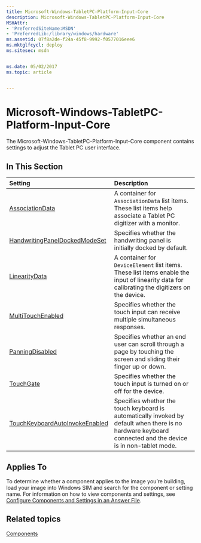 ```yaml
---
title: Microsoft-Windows-TabletPC-Platform-Input-Core
description: Microsoft-Windows-TabletPC-Platform-Input-Core
MSHAttr:
- 'PreferredSiteName:MSDN'
- 'PreferredLib:/library/windows/hardware'
ms.assetid: 07f8a2de-f24a-45f8-9992-f0577016eee6
ms.mktglfcycl: deploy
ms.sitesec: msdn


ms.date: 05/02/2017
ms.topic: article


---
```

# Microsoft-Windows-TabletPC-Platform-Input-Core

The Microsoft-Windows-TabletPC-Platform-Input-Core component contains settings to adjust the Tablet PC user interface.

## In This Section

| Setting                 | Description                                                                           |
|:------------------------|:--------------------------------------------------------------------------------------|
| [AssociationData](microsoft-windows-tabletpc-platform-input-core-associationdata.md) | A container for <code>AssociationData</code> list items. These list items help associate a Tablet PC digitizer with a monitor. |
| [HandwritingPanelDockedModeSet](microsoft-windows-tabletpc-platform-input-core-handwritingpaneldockedmodeset.md) | Specifies whether the handwriting panel is initially docked by default. |
| [LinearityData](microsoft-windows-tabletpc-platform-input-core-linearitydata.md) | A container for <code>DeviceElement</code> list items. These list items enable the input of linearity data for calibrating the digitizers on the device. |
| [MultiTouchEnabled](microsoft-windows-tabletpc-platform-input-core-multitouchenabled.md) | Specifies whether the touch input can receive multiple simultaneous responses. |
| [PanningDisabled](microsoft-windows-tabletpc-platform-input-core-panningdisabled.md) | Specifies whether an end user can scroll through a page by touching the screen and sliding their finger up or down. |
| [TouchGate](microsoft-windows-tabletpc-platform-input-core-touchgate.md) | Specifies whether the touch input is turned on or off for the device. |
| [TouchKeyboardAutoInvokeEnabled](microsoft-windows-tabletpc-platform-input-core-touchkeyboardautoinvokeenabled.md) | Specifies whether the touch keyboard is automatically invoked by default when there is no hardware keyboard connected and the device is in non-tablet mode. |

## Applies To

To determine whether a component applies to the image you’re building, load your image into Windows SIM and search for the component or setting name. For information on how to view components and settings, see [Configure Components and Settings in an Answer File](https://docs.microsoft.com/en-us/windows-hardware/customize/desktop/wsim/configure-components-and-settings-in-an-answer-file).

## Related topics

[Components](components-b-unattend.md)
